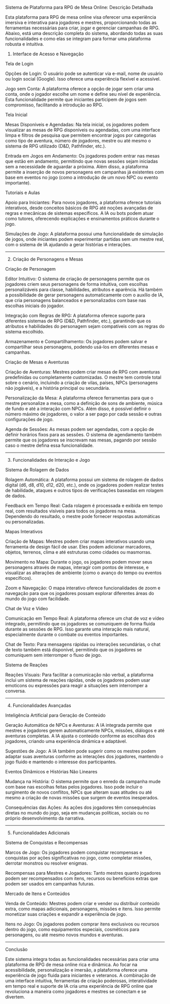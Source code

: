 Sistema de Plataforma para RPG de Mesa Online: Descrição Detalhada

Esta plataforma para RPG de mesa online visa oferecer uma experiência imersiva e interativa para jogadores e mestres, proporcionando todas as ferramentas necessárias para criar, jogar e gerenciar campanhas de RPG. Abaixo, está uma descrição completa do sistema, abordando todas as suas funcionalidades e como elas se integram para formar uma plataforma robusta e intuitiva.

1. Interface de Acesso e Navegação

Tela de Login

Opções de Login: O usuário pode se autenticar via e-mail, nome de usuário ou login social (Google). Isso oferece uma experiência flexível e acessível.

Jogo sem Conta: A plataforma oferece a opção de jogar sem criar uma conta, onde o jogador escolhe um nome e define seu nível de experiência. Esta funcionalidade permite que iniciantes participem de jogos sem compromisso, facilitando a introdução ao RPG.


Tela Inicial

Mesas Disponíveis e Agendadas: Na tela inicial, os jogadores podem visualizar as mesas de RPG disponíveis ou agendadas, com uma interface limpa e filtros de pesquisa que permitem encontrar jogos por categorias como tipo de aventura, número de jogadores, mestre ou até mesmo o sistema de RPG utilizado (D&D, Pathfinder, etc.).

Entrada em Jogos em Andamento: Os jogadores podem entrar nas mesas que estão em andamento, permitindo que novas sessões sejam iniciadas sem a necessidade de aguardar a próxima. Além disso, a plataforma permite a inserção de novos personagens em campanhas já existentes com base em eventos no jogo (como a introdução de um novo NPC ou evento importante).


Tutoriais e Aulas

Apoio para Iniciantes: Para novos jogadores, a plataforma oferece tutoriais interativos, desde conceitos básicos de RPG até noções avançadas de regras e mecânicas de sistemas específicos. A IA ou bots podem atuar como tutores, oferecendo explicações e ensinamentos práticos durante o jogo.

Simulações de Jogo: A plataforma possui uma funcionalidade de simulação de jogos, onde iniciantes podem experimentar partidas sem um mestre real, com o sistema de IA ajudando a gerar histórias e interações.



---

2. Criação de Personagens e Mesas

Criação de Personagem

Editor Intuitivo: O sistema de criação de personagens permite que os jogadores criem seus personagens de forma intuitiva, com escolhas personalizáveis para classe, habilidades, atributos e aparência. Há também a possibilidade de gerar personagens automaticamente com o auxílio de IA, que cria personagens balanceados e personalizados com base nas escolhas iniciais do jogador.

Integração com Regras de RPG: A plataforma oferece suporte para diferentes sistemas de RPG (D&D, Pathfinder, etc.), garantindo que os atributos e habilidades do personagem sejam compatíveis com as regras do sistema escolhido.

Armazenamento e Compartilhamento: Os jogadores podem salvar e compartilhar seus personagens, podendo usá-los em diferentes mesas e campanhas.


Criação de Mesas e Aventuras

Criação de Aventuras: Mestres podem criar mesas de RPG com aventuras predefinidas ou completamente customizadas. O mestre tem controle total sobre o cenário, incluindo a criação de vilas, países, NPCs (personagens não jogáveis), e a história principal ou secundária.

Personalização da Mesa: A plataforma oferece ferramentas para que o mestre personalize a mesa, como a definição de sons de ambiente, música de fundo e até a interação com NPCs. Além disso, é possível definir o número máximo de jogadores, o valor a ser pago por cada sessão e outras configurações de jogo.

Agenda de Sessões: As mesas podem ser agendadas, com a opção de definir horários fixos para as sessões. O sistema de agendamento também permite que os jogadores se inscrevam nas mesas, pagando por sessão caso o mestre defina essa funcionalidade.



---

3. Funcionalidades de Interação e Jogo

Sistema de Rolagem de Dados

Rolagem Automática: A plataforma possui um sistema de rolagem de dados digital (d6, d8, d10, d12, d20, etc.), onde os jogadores podem realizar testes de habilidade, ataques e outros tipos de verificações baseadas em rolagem de dados.

Feedback em Tempo Real: Cada rolagem é processada e exibida em tempo real, com resultados visíveis para todos os jogadores na mesa. Dependendo do resultado, o mestre pode fornecer respostas automáticas ou personalizadas.


Mapas Interativos

Criação de Mapas: Mestres podem criar mapas interativos usando uma ferramenta de design fácil de usar. Eles podem adicionar marcadores, objetos, terrenos, clima e até estruturas como cidades ou masmorras.

Movimento no Mapa: Durante o jogo, os jogadores podem mover seus personagens através de mapas, interagir com pontos de interesse, e visualizar as alterações de ambiente (como o avanço do tempo ou eventos específicos).

Zoom e Navegação: O mapa interativo oferece funcionalidades de zoom e navegação para que os jogadores possam explorar diferentes áreas do mundo do jogo com facilidade.


Chat de Voz e Vídeo

Comunicação em Tempo Real: A plataforma oferece um chat de voz e vídeo integrado, permitindo que os jogadores se comuniquem de forma fluida durante as sessões de RPG. Isso garante uma interação mais natural, especialmente durante o combate ou eventos importantes.

Chat de Texto: Para mensagens rápidas ou interações secundárias, o chat de texto também está disponível, permitindo que os jogadores se comuniquem sem interromper o fluxo de jogo.


Sistema de Reações

Reações Visuais: Para facilitar a comunicação não verbal, a plataforma inclui um sistema de reações rápidas, onde os jogadores podem usar emoticons ou expressões para reagir a situações sem interromper a conversa.



---

4. Funcionalidades Avançadas

Inteligência Artificial para Geração de Conteúdo

Geração Automática de NPCs e Aventuras: A IA integrada permite que mestres e jogadores gerem automaticamente NPCs, missões, diálogos e até aventuras completas. A IA ajusta o conteúdo conforme as escolhas dos jogadores, criando uma experiência dinâmica e adaptável.

Sugestões de Jogo: A IA também pode sugerir como os mestres podem adaptar suas aventuras conforme as interações dos jogadores, mantendo o jogo fluido e mantendo o interesse dos participantes.


Eventos Dinâmicos e Histórias Não Lineares

Mudança na História: O sistema permite que o enredo da campanha mude com base nas escolhas feitas pelos jogadores. Isso pode incluir o surgimento de novos conflitos, NPCs que alteram suas atitudes ou até mesmo a criação de novas missões que surgem de eventos inesperados.

Consequências das Ações: As ações dos jogadores têm consequências diretas no mundo do jogo, seja em mudanças políticas, sociais ou no próprio desenvolvimento da narrativa.



---

5. Funcionalidades Adicionais

Sistema de Conquistas e Recompensas

Marcos de Jogo: Os jogadores podem conquistar recompensas e conquistas por ações significativas no jogo, como completar missões, derrotar monstros ou resolver enigmas.

Recompensas para Mestres e Jogadores: Tanto mestres quanto jogadores podem ser recompensados com itens, recursos ou benefícios extras que podem ser usados em campanhas futuras.


Mercado de Itens e Conteúdos

Venda de Conteúdo: Mestres podem criar e vender ou distribuir conteúdo extra, como mapas adicionais, personagens, missões e itens. Isso permite monetizar suas criações e expandir a experiência de jogo.

Itens no Jogo: Os jogadores podem comprar itens exclusivos ou recursos dentro do jogo, como equipamentos especiais, cosméticos para personagens, ou até mesmo novos mundos e aventuras.



---

Conclusão

Este sistema integra todas as funcionalidades necessárias para criar uma plataforma de RPG de mesa online rica e dinâmica. Ao focar na acessibilidade, personalização e imersão, a plataforma oferece uma experiência de jogo fluida para iniciantes e veteranos. A combinação de uma interface intuitiva, ferramentas de criação poderosas, interatividade em tempo real e suporte de IA cria uma experiência de RPG online que revoluciona a maneira como jogadores e mestres se conectam e se divertem.